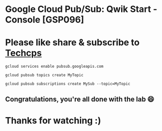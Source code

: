 
# Google Cloud Pub/Sub: Qwik Start - Console [GSP096]

# Please like share & subscribe to [Techcps](https://www.youtube.com/@techcps)

```
gcloud services enable pubsub.googleapis.com

gcloud pubsub topics create MyTopic

gcloud pubsub subscriptions create MySub --topic=MyTopic
```


## Congratulations, you're all done with the lab 😄

# Thanks for watching :)

